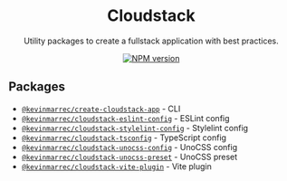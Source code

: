 <h1 align="center">Cloudstack </h1>

<p align="center">
  Utility packages to create a fullstack application with best practices.
</p>

<p align="center">
  <a href="https://www.npmjs.com/package/@kevinmarrec/create-cloudstack-app">
    <img src="https://img.shields.io/npm/v/@kevinmarrec/create-cloudstack-app?color=007acc&amp;label=" alt="NPM version">
  </a>
</p>

## Packages

- [`@kevinmarrec/create-cloudstack-app`](https://www.npmjs.com/package/@kevinmarrec/create-cloudstack-app) - CLI
- [`@kevinmarrec/cloudstack-eslint-config`](https://www.npmjs.com/package/@kevinmarrec/cloudstack-eslint-config) - ESLint config
- [`@kevinmarrec/cloudstack-stylelint-config`](https://www.npmjs.com/package/@kevinmarrec/cloudstack-stylelint-config) - Stylelint config
- [`@kevinmarrec/cloudstack-tsconfig`](https://www.npmjs.com/package/@kevinmarrec/cloudstack-tsconfig) - TypeScript config
- [`@kevinmarrec/cloudstack-unocss-config`](https://www.npmjs.com/package/@kevinmarrec/cloudstack-unocss-config) - UnoCSS config
- [`@kevinmarrec/cloudstack-unocss-preset`](https://www.npmjs.com/package/@kevinmarrec/cloudstack-unocss-preset) - UnoCSS preset
- [`@kevinmarrec/cloudstack-vite-plugin`](https://www.npmjs.com/package/@kevinmarrec/cloudstack-vite-plugin) - Vite plugin

